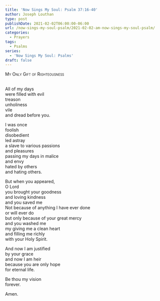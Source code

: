 ```yaml
---
title: 'Now Sings My Soul: Psalm 37:16-40'
author: Joseph Louthan
type: post
publishDate: 2021-02-02T06:00:00-06:00
url: /now-sings-my-soul-psalm/2021-02-02-am-now-sings-my-soul-psalm/
categories:
  - Prayers
tags:
  - Psalms
series:
  - 'Now Sings My Soul: Psalms'
draft: false
---
```

<div style="font-variant: small-caps;">
My Only Gift of Righteousness
</div>
&nbsp;

All of my days  
  were filled with evil  
  treason  
  unholiness  
  vile  
  and dread before you.  
  
I was once  
  foolish  
  disobedient  
  led astray  
  a slave to various passions  
  and pleasures  
  passing my days in malice  
  and envy  
  hated by others  
  and hating others.  
  
But when you appeared,  
  O Lord  
  you brought your goodness  
  and loving kindness  
  and you saved me  
  Not because of anything I have ever done  
  or will ever do  
  but only because of your great mercy  
  and you washed me  
  my giving me a clean heart  
  and filling me richly  
  with your Holy Spirit.  
  
And now I am justified  
  by your grace  
  and now I am heir  
  because you are only hope  
  for eternal life.  
  
Be thou my vision  
  forever.  
  
Amen.  
